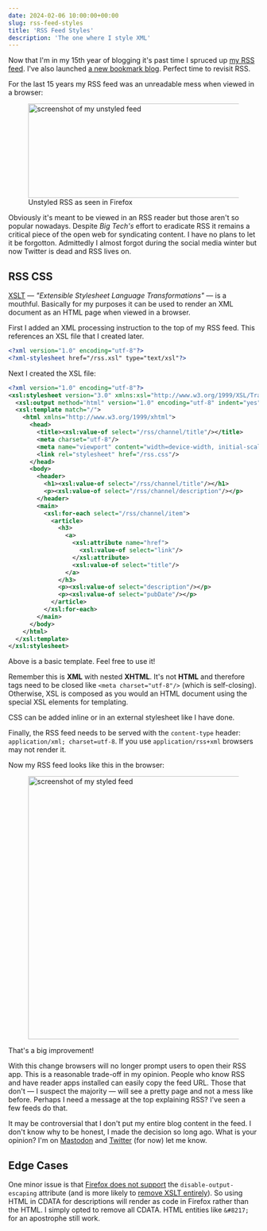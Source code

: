 ```yaml
---
date: 2024-02-06 10:00:00+00:00
slug: rss-feed-styles
title: 'RSS Feed Styles'
description: 'The one where I style XML'
---
```


Now that I'm in my 15th year of blogging it's past time I spruced up [my RSS feed](/rss.xml). I've also launched [a new bookmark blog](/2024/01/24/cotton-coder/). Perfect time to revisit RSS.

For the last 15 years my RSS feed was an unreadable mess when viewed in a browser:

<figure class="Image">
  <img
    loading="lazy"
    src="/images/blog/2024/rss-mess.png"
    alt="screenshot of my unstyled feed"
    width="810"
    height="190">
    <figcaption>Unstyled RSS as seen in Firefox</figcaption>
</figure>

Obviously it's meant to be viewed in an RSS reader but those aren't so popular nowadays. Despite *Big Tech's* effort to eradicate RSS it remains a critical piece of the open web for syndicating content. I have no plans to let it be forgotton. Admittedly I almost forgot during the social media winter but now Twitter is dead and RSS lives on.

## RSS CSS

[XSLT](https://developer.mozilla.org/en-US/docs/Web/XSLT) — *"Extensible Stylesheet Language Transformations"* — is a mouthful. Basically for my purposes it can be used to render an XML document as an HTML page when viewed in a browser.

First I added an XML processing instruction to the top of my RSS feed. This references an XSL file that I created later.

```xml
<?xml version="1.0" encoding="utf-8"?>
<?xml-stylesheet href="/rss.xsl" type="text/xsl"?>
```

Next I created the XSL file:

```xml
<?xml version="1.0" encoding="utf-8"?>
<xsl:stylesheet version="3.0" xmlns:xsl="http://www.w3.org/1999/XSL/Transform">
  <xsl:output method="html" version="1.0" encoding="utf-8" indent="yes"/>
  <xsl:template match="/">
    <html xmlns="http://www.w3.org/1999/xhtml">
      <head>
        <title><xsl:value-of select="/rss/channel/title"/></title>
        <meta charset="utf-8"/>
        <meta name="viewport" content="width=device-width, initial-scale=1"/>
        <link rel="stylesheet" href="/rss.css"/>
      </head>
      <body>
        <header>
          <h1><xsl:value-of select="/rss/channel/title"/></h1>
          <p><xsl:value-of select="/rss/channel/description"/></p>
        </header>
        <main>
          <xsl:for-each select="/rss/channel/item">
            <article>
              <h3>
                <a>
                  <xsl:attribute name="href">
                    <xsl:value-of select="link"/>
                  </xsl:attribute>
                  <xsl:value-of select="title"/>
                </a>
              </h3>
              <p><xsl:value-of select="description"/></p>
              <p><xsl:value-of select="pubDate"/></p>
            </article>
          </xsl:for-each>
        </main>
      </body>
    </html>
  </xsl:template>
</xsl:stylesheet>
```

Above is a basic template. Feel free to use it!

Remember this is **XML** with nested **XHTML**. It's not **HTML** and therefore tags need to be closed like `<meta charset="utf-8"/>` (which is self-closing). Otherwise, XSL is composed as you would an HTML document using the special XSL elements for templating.

CSS can be added inline or in an external stylesheet like I have done.

Finally, the RSS feed needs to be served with the `content-type` header: `application/xml; charset=utf-8`. If you use `application/rss+xml` browsers may not render it.

Now my RSS feed looks like this in the browser:

<figure class="Image">
  <img
    loading="lazy"
    src="/images/blog/2024/rss-styles.png"
    alt="screenshot of my styled feed"
    width="760"
    height="530">
</figure>

That's a big improvement!

With this change browsers will no longer prompt users to open their RSS app. This is a reasonable trade-off in my opinion. People who know RSS and have reader apps installed can easily copy the feed URL. Those that don't — I suspect the majority — will see a pretty page and not a mess like before. Perhaps I need a message at the top explaining RSS? I've seen a few feeds do that.

It may be controversial that I don't put my entire blog content in the feed. I don't know why to be honest, I made the decision so long ago. What is your opinion? I'm on [Mastodon](https://fosstodon.org/@tduyng) and [Twitter](https://twitter.com/tduyng) (for now) let me know.

## Edge Cases

One minor issue is that [Firefox does not support](https://developer.mozilla.org/en-US/docs/Web/XSLT/Common_errors#missing_features) the `disable-output-escaping` attribute (and is more likely to [remove XSLT entirely](https://bugzilla.mozilla.org/show_bug.cgi?id=98168)). So using HTML in CDATA for descriptions will render as code in Firefox rather than the HTML. I simply opted to remove all CDATA. HTML entities like `&#8217;` for an apostrophe still work.
